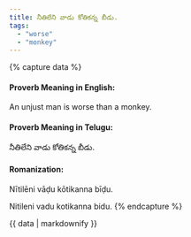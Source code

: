```yaml
---
title: నీతిలేని వాడు కోతికన్న బీడు.
tags:
  - "worse"
  - "monkey"
---
```


{% capture data %}
#### Proverb Meaning in English:
An unjust man is worse than a monkey.

#### Proverb Meaning in Telugu:
నీతిలేని వాడు కోతికన్న బీడు.

#### Romanization:
Nītilēni vāḍu kōtikanna bīḍu.

Nitileni vadu kotikanna bidu.
{% endcapture %}

{{ data | markdownify }}

